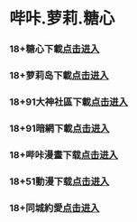 # 哔咔.萝莉.糖心
### 18+糖心下載<a rel="nofollow noopener" href="https://delta0321.skyvortex.icu/mk/28178/oebg21tx" target="_blank">点击进入</a>
### 18+萝莉岛下載<a rel="nofollow noopener" href="https://beta0324.nexokick.icu/ck/34222/ovtluoli" target="_blank">点击进入</a>
### 18+91大神社區下載<a rel="nofollow noopener" href="https://79d3.kokwixg.xyz/chan/GS2187/nyBw" target="_blank">点击进入</a>
### 18+91暗網下載<a rel="nofollow noopener" href="https://cd6f.opcbioxm.xyz/aff-a6SG6" target="_blank">点击进入</a>
### 18+哔咔漫畫下载<a rel="nofollow noopener" href="https://0324lab.techdaze.icu/mk/28180/oebg21bk" target="_blank">点击进入</a>
### 18+51動漫下载<a rel="nofollow noopener" href="https://api0324.jumbodots.icu/ck/28182/oebg21mh" target="_blank">点击进入</a>
### 18+同城約愛<a rel="nofollow noopener" href="https://9de9.qsbowtl.xyz/?code=aZJ6Q&c=16921" target="_blank">点击进入</a>
